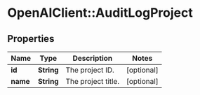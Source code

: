 # OpenAIClient::AuditLogProject

## Properties
Name | Type | Description | Notes
------------ | ------------- | ------------- | -------------
**id** | **String** | The project ID. | [optional] 
**name** | **String** | The project title. | [optional] 

